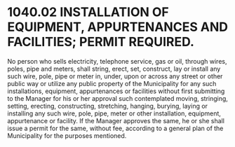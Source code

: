 1040.02 INSTALLATION OF EQUIPMENT, APPURTENANCES AND FACILITIES; PERMIT REQUIRED.
=================================================================================

No person who sells electricity, telephone service, gas or oil, through
wires, poles, pipe and meters, shall string, erect, set, construct, lay
or install any such wire, pole, pipe or meter in, under, upon or across
any street or other public way or utilize any public property of the
Municipality for any such installations, equipment, appurtenances or
facilities without first submitting to the Manager for his or her
approval such contemplated moving, stringing, setting, erecting,
constructing, stretching, hanging, burying, laying or installing any
such wire, pole, pipe, meter or other installation, equipment,
appurtenance or facility. If the Manager approves the same, he or she
shall issue a permit for the same, without fee, according to a general
plan of the Municipality for the purposes mentioned.

